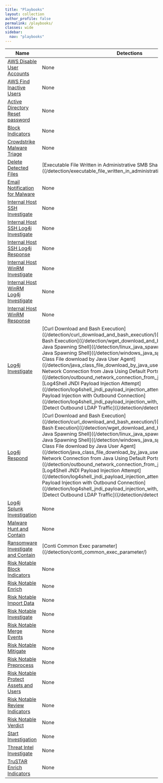 ```yaml
---
title: "Playbooks"
layout: collection
author_profile: false
permalink: /playbooks/
classes: wide
sidebar:
  nav: "playbooks"
---
```


| Name    | Detections | Type        |
| --------| ---------- | ----------- |
| [AWS Disable User Accounts](/playbooks/aws_disable_user_accounts/)| None | Response |
| [AWS Find Inactive Users](/playbooks/aws_find_inactive_users/)| None | Investigation |
| [Active Directory Reset password](/playbooks/active_directory_reset_password/)| None | Response |
| [Block Indicators](/playbooks/block_indicators/)| None | Response |
| [Crowdstrike Malware Triage](/playbooks/crowdstrike_malware_triage/)| None | Response |
| [Delete Detected Files](/playbooks/delete_detected_files/)|[Executable File Written in Administrative SMB Share]((/detection/executable_file_written_in_administrative_smb_share/)| Response |
| [Email Notification for Malware](/playbooks/email_notification_for_malware/)| None | Response |
| [Internal Host SSH Investigate](/playbooks/internal_host_ssh_investigate/)| None | Investigation |
| [Internal Host SSH Log4j Investigate](/playbooks/internal_host_ssh_log4j_investigate/)| None | Investigation |
| [Internal Host SSH Log4j Response](/playbooks/internal_host_ssh_log4j_response/)| None | Response |
| [Internal Host WinRM Investigate](/playbooks/internal_host_winrm_investigate/)| None | Investigation |
| [Internal Host WinRM Log4j Investigate](/playbooks/internal_host_winrm_log4j_investigate/)| None | Investigation |
| [Internal Host WinRM Response](/playbooks/internal_host_winrm_response/)| None | Response |
| [Log4j Investigate](/playbooks/log4j_investigate/)|[Curl Download and Bash Execution]((/detection/curl_download_and_bash_execution/)[Wget Download and Bash Execution]((/detection/wget_download_and_bash_execution/)[Linux Java Spawning Shell]((/detection/linux_java_spawning_shell/)[Windows Java Spawning Shell]((/detection/windows_java_spawning_shell/)[Java Class File download by Java User Agent]((/detection/java_class_file_download_by_java_user_agent/)[Outbound Network Connection from Java Using Default Ports]((/detection/outbound_network_connection_from_java_using_default_ports/)[Log4Shell JNDI Payload Injection Attempt]((/detection/log4shell_jndi_payload_injection_attempt/)[Log4Shell JNDI Payload Injection with Outbound Connection]((/detection/log4shell_jndi_payload_injection_with_outbound_connection/)[Detect Outbound LDAP Traffic]((/detection/detect_outbound_ldap_traffic/)| Investigation |
| [Log4j Respond](/playbooks/log4j_respond/)|[Curl Download and Bash Execution]((/detection/curl_download_and_bash_execution/)[Wget Download and Bash Execution]((/detection/wget_download_and_bash_execution/)[Linux Java Spawning Shell]((/detection/linux_java_spawning_shell/)[Windows Java Spawning Shell]((/detection/windows_java_spawning_shell/)[Java Class File download by Java User Agent]((/detection/java_class_file_download_by_java_user_agent/)[Outbound Network Connection from Java Using Default Ports]((/detection/outbound_network_connection_from_java_using_default_ports/)[Log4Shell JNDI Payload Injection Attempt]((/detection/log4shell_jndi_payload_injection_attempt/)[Log4Shell JNDI Payload Injection with Outbound Connection]((/detection/log4shell_jndi_payload_injection_with_outbound_connection/)[Detect Outbound LDAP Traffic]((/detection/detect_outbound_ldap_traffic/)| Response |
| [Log4j Splunk Investigation](/playbooks/log4j_splunk_investigation/)| None | Investigation |
| [Malware Hunt and Contain](/playbooks/malware_hunt_and_contain/)| None | Response |
| [Ransomware Investigate and Contain](/playbooks/ransomware_investigate_and_contain/)|[Conti Common Exec parameter]((/detection/conti_common_exec_parameter/)| Response |
| [Risk Notable Block Indicators](/playbooks/risk_notable_block_indicators/)| None | Response |
| [Risk Notable Enrich](/playbooks/risk_notable_enrich/)| None | Investigation |
| [Risk Notable Import Data](/playbooks/risk_notable_import_data/)| None | Investigation |
| [Risk Notable Investigate](/playbooks/risk_notable_investigate/)| None | Investigation |
| [Risk Notable Merge Events](/playbooks/risk_notable_merge_events/)| None | Investigation |
| [Risk Notable Mitigate](/playbooks/risk_notable_mitigate/)| None | Response |
| [Risk Notable Preprocess](/playbooks/risk_notable_preprocess/)| None | Investigation |
| [Risk Notable Protect Assets and Users](/playbooks/risk_notable_protect_assets_and_users/)| None | Response |
| [Risk Notable Review Indicators](/playbooks/risk_notable_review_indicators/)| None | Response |
| [Risk Notable Verdict](/playbooks/risk_notable_verdict/)| None | Response |
| [Start Investigation](/playbooks/start_investigation/)| None | Investigation |
| [Threat Intel Investigate](/playbooks/threat_intel_investigate/)| None | Investigation |
| [TruSTAR Enrich Indicators](/playbooks/trustar_enrich_indicators/)| None | Investigation |
